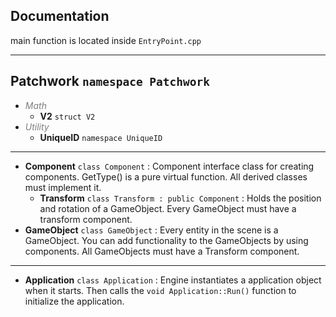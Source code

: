 ## Documentation
main function is located inside `EntryPoint.cpp`
* * *
## Patchwork `namespace Patchwork`
- *<span style="color: #7f7f7f;">Math</span>*
    - **V2** `struct V2`
- *<span style="color: #7f7f7f;">Utility</span>*
    - **UniqueID** `namespace UniqueID`
* * *
- **Component** `class Component` : Component interface class for creating components. GetType() is a pure virtual function. All derived classes must implement it.
	- **Transform** `class Transform : public Component` : Holds the position and rotation of a GameObject. Every GameObject must have a transform component. 
- **GameObject** `class GameObject` : Every entity in the scene is a GameObject. You can add functionality to the GameObjects by using components. All GameObjects must have a Transform component.
* * *
- **Application** `class Application` : Engine instantiates a application object when it starts. Then calls the `void Application::Run()` function to initialize the application.
